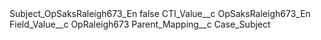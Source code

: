<?xml version="1.0" encoding="UTF-8"?>
<CustomMetadata xmlns="http://soap.sforce.com/2006/04/metadata" xmlns:xsi="http://www.w3.org/2001/XMLSchema-instance" xmlns:xsd="http://www.w3.org/2001/XMLSchema">
    <label>Subject_OpSaksRaleigh673_En</label>
    <protected>false</protected>
    <values>
        <field>CTI_Value__c</field>
        <value xsi:type="xsd:string">OpSaksRaleigh673_En</value>
    </values>
    <values>
        <field>Field_Value__c</field>
        <value xsi:type="xsd:string">OpRaleigh673</value>
    </values>
    <values>
        <field>Parent_Mapping__c</field>
        <value xsi:type="xsd:string">Case_Subject</value>
    </values>
</CustomMetadata>
